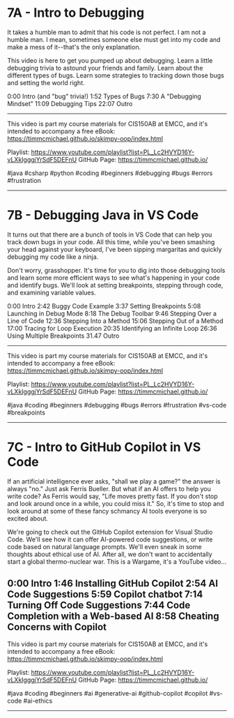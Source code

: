 # 7A - Intro to Debugging

It takes a humble man to admit that his code is not perfect. I am not a humble man. I mean, sometimes someone else must get into my code and make a mess of it--that's the only explanation. 

This video is here to get you pumped up about debugging. Learn a little debugging trivia to astound your friends and family. Learn about the different types of bugs. Learn some strategies to tracking down those bugs and setting the world right.

0:00 Intro (and "bug" trivia!)
1:52 Types of Bugs
7:30 A "Debugging Mindset"
11:09 Debugging Tips
22:07 Outro

----

This video is part my course materials for CIS150AB at EMCC, and it's intended to accompany a free eBook: https://timmcmichael.github.io/skimpy-oop/index.html

Playlist: https://www.youtube.com/playlist?list=PL_Lc2HVYD16Y-vLXkIgggjYrSdF5DEFnU
GitHub Page: https://timmcmichael.github.io/

#java #csharp #python #coding #beginners #debugging #bugs #errors #frustration

---------------------

# 7B - Debugging Java in VS Code

It turns out that there are a bunch of tools in VS Code that can help you track down bugs in your code. All this time, while you've been smashing your head against your keyboard, I've been sipping margaritas and quickly debugging my code like a ninja.

Don't worry, grasshopper. It's time for you to dig into those debugging tools and learn some more efficient ways to see what's happening in your code and identify bugs. We'll look at setting breakpoints, stepping through code, and examining variable values.

0:00 Intro
2:42 Buggy Code Example
3:37 Setting Breakpoints
5:08 Launching in Debug Mode
8:18 The Debug Toolbar
9:46 Stepping Over a Line of Code
12:36 Stepping Into a Method
15:06 Stepping Out of a Method
17:00 Tracing for Loop Execution
20:35 Identifying an Infinite Loop
26:36 Using Multiple Breakpoints
31.47 Outro

----

This video is part my course materials for CIS150AB at EMCC, and it's intended to accompany a free eBook: https://timmcmichael.github.io/skimpy-oop/index.html

Playlist: https://www.youtube.com/playlist?list=PL_Lc2HVYD16Y-vLXkIgggjYrSdF5DEFnU
GitHub Page: https://timmcmichael.github.io/

#java #coding #beginners #debugging #bugs #errors #frustration #vs-code #breakpoints

---------------------

# 7C - Intro to GitHub Copilot in VS Code

If an artificial intelligence ever asks, "shall we play a game?" the answer is always "no." Just ask Ferris Bueller. But what if an AI offers to help you write code? As Ferris would say, "Life moves pretty fast. If you don't stop and look around once in a while, you could miss it." So, it's time to stop and look around at some of these fancy schmancy AI tools everyone is so excited about.

We're going to check out the GitHub Copilot extension for Visual Studio Code. We'll see how it can offer AI-powered code suggestions, or write code based on natural language prompts. We'll even sneak in some thoughts about ethical use of AI. After all, we don't want to accidentally start a global thermo-nuclear war. This is a Wargame, it's a YouTube video...

0:00 Intro
1:46 Installing GitHub Copilot
2:54 AI Code Suggestions
5:59 Copilot chatbot
7:14 Turning Off Code Suggestions
7:44 Code Completion with a Web-based AI
8:58 Cheating Concerns with Copilot
----

This video is part my course materials for CIS150AB at EMCC, and it's intended to accompany a free eBook: https://timmcmichael.github.io/skimpy-oop/index.html

Playlist: https://www.youtube.com/playlist?list=PL_Lc2HVYD16Y-vLXkIgggjYrSdF5DEFnU
GitHub Page: https://timmcmichael.github.io/

#java #coding #beginners #ai #generative-ai #github-copilot #copilot #vs-code #ai-ethics

---------------------
